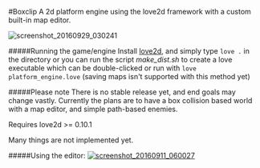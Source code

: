 #Boxclip
A 2d platform engine using the love2d framework with a custom built-in map editor.

![screenshot_20160929_030241](https://cloud.githubusercontent.com/assets/1535179/18938592/9855650c-85f1-11e6-8ab5-de84e028235c.png)

#####Running the game/engine
Install [love2d](https://love2d.org/), and simply type
`love .` in the directory or you can run the script *make_dist.sh* to create a love executable which can be double-clicked or run with `love platform_engine.love` (saving maps isn't supported with this method yet)

#####Please note
There is no stable release yet, and end goals may change vastly. Currently the plans are to have a box collision based world with a map editor, 
and simple path-based enemies.

Requires love2d >= 0.10.1

Many things are not implemented yet.

#####Using the editor: 
[![screenshot_20160911_060027](https://cloud.githubusercontent.com/assets/1535179/18415293/1279053e-77e5-11e6-9b08-e05ef0c43237.png)](https://www.youtube.com/watch?v=NiMqQbY2wIY)

